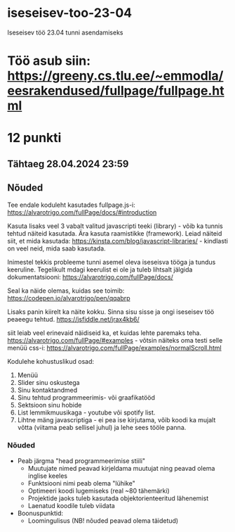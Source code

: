 # iseseisev-too-23-04
Iseseisev töö 23.04 tunni asendamiseks

# Töö asub siin: https://greeny.cs.tlu.ee/~emmodla/eesrakendused/fullpage/fullpage.html

# 12 punkti

## Tähtaeg 28.04.2024 23:59

## Nõuded

Tee endale koduleht kasutades fullpage.js-i: https://alvarotrigo.com/fullPage/docs/#introduction

Kasuta lisaks veel 3 vabalt valitud javascripti teeki (library) - võib ka tunnis tehtud näiteid kasutada. Ära kasuta raamistikke (framework).
Leiad näiteid siit, et mida kasutada: https://kinsta.com/blog/javascript-libraries/ - kindlasti on veel neid, mida saab kasutada. 

Inimestel tekkis probleeme tunni asemel oleva iseseisva tööga ja tundus keeruline. Tegelikult mdagi keerulist ei ole ja tuleb lihtsalt jälgida dokumentatsiooni:
https://alvarotrigo.com/fullPage/docs/

Seal ka näide olemas, kuidas see toimib:
https://codepen.io/alvarotrigo/pen/qqabrp

Lisaks panin kiirelt ka näite kokku. Sinna sisu sisse ja ongi iseseisev töö peaeegu tehtud.
https://jsfiddle.net/jrax4kb6/

siit leiab veel erinevaid näidiseid ka, et kuidas lehte paremaks teha.
https://alvarotrigo.com/fullPage/#examples - võtsin näiteks oma testi selle menüü css-i:
https://alvarotrigo.com/fullPage/examples/normalScroll.html

Kodulehe kohustuslikud osad: 
1. Menüü
2. Slider sinu oskustega
3. Sinu kontaktandmed
4. Sinu tehtud programmeerimis- või graafikatööd
5. Sektsioon sinu hobide 
6. List lemmikmuusikaga - youtube või spotify list.
7. Lihtne mäng javascriptiga - ei pea ise kirjutama, võib koodi ka mujalt võtta (viitama peab sellisel juhul) ja lehe sees tööle panna. 

### Nõuded

* Peab järgma "head programmeerimise stiili"
    * Muutujate nimed peavad kirjeldama muutujat ning peavad olema inglise keeles
    * Funktsiooni nimi peab olema "lühike"
    * Optimeeri koodi lugemiseks (real ~80 tähemärki)
    * Projektide jaoks tuleb kasutada objektorienteeritud lähenemist
    * Laenatud koodile tuleb viidata
* Boonuspunktid:
    * Loomingulisus (NB! nõuded peavad olema täidetud)




